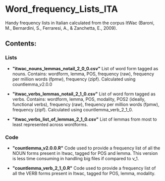 # Word_frequency_Lists_ITA
Handy frequency lists in Italian calculated from the corpus ItWac (Baroni, M., Bernardini, S., Ferraresi, A., & Zanchetta, E., 2009).

## Contents: 
### Lists
* **"itwac_nouns_lemmas_notail_2_0_0.csv"** List of word form tagged as nouns. 
  Contains: wordform, lemma, POS, frequency (raw), frequency per million words (fpmw), frequency (zipf). Calculated using countlemma_v2.0.0
  
* **"itwac_verbs_lemmas_notail_2_1_0.csv"** List of word form tagged as verbs. 
  Contains: wordform, lemma, POS, modality, POS2 (ideally, functional verbs), frequency (raw), frequency per million words (fpmw), frequency (zipf).  Calculated using countlemma_verb_2_1_0.
  
* **"itwac_verbs_list_of_lemmas_2_1_0.csv"** List of lemmas from most to least represented across wordforms.
  
  
### Code  
* **"countlemma_v2.0.0.R"** Code used to provide a frequency list of all the NOUN forms present in Itwac, tagged for POS and lemma. 
    This version is less time consuming in handling big files if compared to v_1. 
    
* **"countlemma_verb_2_1_0.R"** Code used to provide a frequency list of all the VERB forms present in Itwac, tagged for POS, lemma, modality. 
    
    
